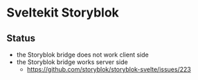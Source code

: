 # Sveltekit Storyblok

## Status
- the Storyblok bridge does not work client side
- the Storyblok bridge works server side
  - https://github.com/storyblok/storyblok-svelte/issues/223
